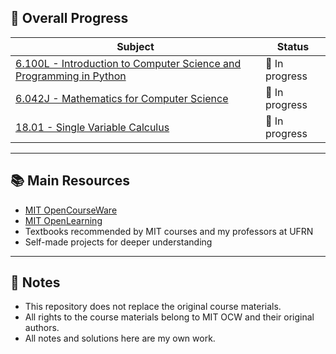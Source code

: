 ## 📅 Overall Progress

| Subject                                                                                                     | Status         |
| ---------------------------------------------------------------------------------------------------------- | -------------- |
| [6.100L - Introduction to Computer Science and Programming in Python](https://github.com/jotavlim4/cs-and-computer-engineering-journey/tree/main/intro-programming-cs-python) | 🔄 In progress |
| [6.042J - Mathematics for Computer Science](https://github.com/jotavlim4/cs-and-computer-engineering-journey/tree/main/math-for-cs)                                               | 🔄 In progress |
| [18.01 - Single Variable Calculus](https://github.com/jotavlim4/cs-and-computer-engineering-journey/tree/main/single-variable-calculus)                                        | 🔄 In progress |

---

## 📚 Main Resources

- [MIT OpenCourseWare](https://ocw.mit.edu)
- [MIT OpenLearning](https://openlearning.mit.edu/courses-programs/open-learning-library)
- Textbooks recommended by MIT courses and my professors at UFRN
- Self-made projects for deeper understanding

---

## 📌 Notes

- This repository does not replace the original course materials.
- All rights to the course materials belong to MIT OCW and their original authors.
- All notes and solutions here are my own work.
